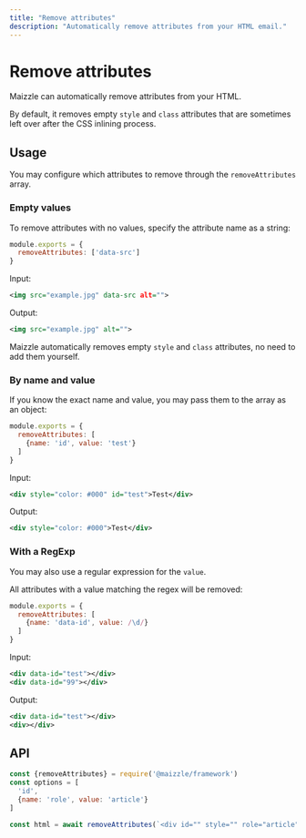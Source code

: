 ```yaml
---
title: "Remove attributes"
description: "Automatically remove attributes from your HTML email."
---
```


# Remove attributes

Maizzle can automatically remove attributes from your HTML.

By default, it removes empty `style` and `class` attributes that are sometimes left over after the CSS inlining process.

## Usage

You may configure which attributes to remove through the `removeAttributes` array.

### Empty values

To remove attributes with no values, specify the attribute name as a string:

<code-sample title="config.js">

  ```js
  module.exports = {
    removeAttributes: ['data-src']
  }
  ```

</code-sample>

Input:

<code-sample title="src/templates/example.html">

  ```xml
  <img src="example.jpg" data-src alt="">
  ```

</code-sample>

Output:

<code-sample title="src/templates/example.html">

  ```xml
  <img src="example.jpg" alt="">
  ```

</code-sample>

<alert>Maizzle automatically removes empty `style` and `class` attributes, no need to add them yourself.</alert>

### By name and value

If you know the exact name and value, you may pass them to the array as an object:

<code-sample title="config.js">

  ```js
  module.exports = {
    removeAttributes: [
      {name: 'id', value: 'test'}
    ]
  }
  ```

</code-sample>

Input:

<code-sample title="src/templates/example.html">

  ```xml
  <div style="color: #000" id="test">Test</div>
  ```

</code-sample>

Output:

<code-sample title="src/templates/example.html">

  ```xml
  <div style="color: #000">Test</div>
  ```

</code-sample>

### With a RegExp

You may also use a regular expression for the `value`.

All attributes with a value matching the regex will be removed:

<code-sample title="config.js">

  ```js
  module.exports = {
    removeAttributes: [
      {name: 'data-id', value: /\d/}
    ]
  }
  ```

</code-sample>

Input:

<code-sample title="src/templates/example.html">

  ```xml
  <div data-id="test"></div>
  <div data-id="99"></div>
  ```

</code-sample>

Output:

<code-sample title="src/templates/example.html">

  ```xml
  <div data-id="test"></div>
  <div></div>
  ```

</code-sample>

## API

<code-sample title="app.js">

  ```js
  const {removeAttributes} = require('@maizzle/framework')
  const options = [
    'id',
    {name: 'role', value: 'article'}
  ]

  const html = await removeAttributes(`<div id="" style="" role="article"></div>`, options)
  ```

</code-sample>
